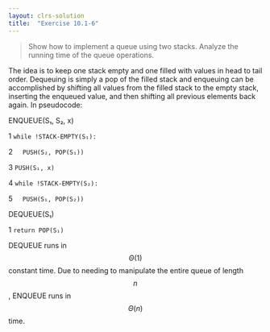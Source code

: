 ```yaml
---
layout: clrs-solution
title:  "Exercise 10.1-6"
---
```

>Show how to implement a queue using two stacks. Analyze the running time of the queue operations.

The idea is to keep one stack empty and one filled with values in head to tail order. Dequeuing is simply a pop of the filled stack and enqueuing can be accomplished by shifting all values from the filled stack to the empty stack, inserting the enqueued value, and then shifting all previous elements back again. In pseudocode:

ENQUEUE(S₁, S₂, x)

1 `while !STACK-EMPTY(S₁):`

2 &nbsp;&nbsp;&nbsp;&nbsp;`PUSH(S₂, POP(S₁))`

3 `PUSH(S₁, x)`

4 `while !STACK-EMPTY(S₂):`

5 &nbsp;&nbsp;&nbsp;&nbsp;`PUSH(S₁, POP(S₂))`

DEQUEUE(S₁)

1 `return POP(S₁)`

DEQUEUE runs in $$\Theta(1)$$ constant time. Due to needing to manipulate the entire queue of length $$n$$, ENQUEUE runs in $$\Theta(n)$$ time.